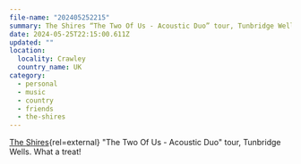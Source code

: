 ```yaml
---
file-name: "202405252215"
summary: The Shires “The Two Of Us - Acoustic Duo” tour, Tunbridge Wells. What a treat!
date: 2024-05-25T22:15:00.611Z
updated: ""
location:
  locality: Crawley
  country_name: UK
category:
  - personal
  - music
  - country
  - friends
  - the-shires
---
```


[The Shires](https://www.theshiresmusic.com/){rel=external} "The Two Of Us - Acoustic Duo" tour, Tunbridge Wells. What a treat!
